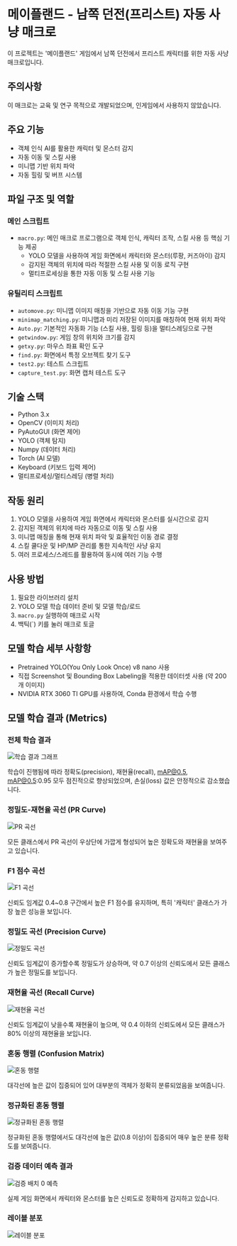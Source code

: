 # 메이플랜드 - 남쪽 던전(프리스트) 자동 사냥 매크로

이 프로젝트는 '메이플랜드' 게임에서 남쪽 던전에서 프리스트 캐릭터를 위한 자동 사냥 매크로입니다.

## 주의사항

이 매크로는 교육 및 연구 목적으로 개발되었으며, 인게임에서 사용하지 않았습니다.

## 주요 기능

- 객체 인식 AI를 활용한 캐릭터 및 몬스터 감지
- 자동 이동 및 스킬 사용
- 미니맵 기반 위치 파악
- 자동 힐링 및 버프 시스템

## 파일 구조 및 역할

### 메인 스크립트
- `macro.py`: 메인 매크로 프로그램으로 객체 인식, 캐릭터 조작, 스킬 사용 등 핵심 기능 제공
  - YOLO 모델을 사용하여 게임 화면에서 캐릭터와 몬스터(루팡, 커즈아이) 감지
  - 감지된 객체의 위치에 따라 적절한 스킬 사용 및 이동 로직 구현
  - 멀티프로세싱을 통한 자동 이동 및 스킬 사용 기능

### 유틸리티 스크립트
- `automove.py`: 미니맵 이미지 매칭을 기반으로 자동 이동 기능 구현
- `minimap_matching.py`: 미니맵과 미리 저장된 이미지를 매칭하여 현재 위치 파악
- `Auto.py`: 기본적인 자동화 기능 (스킬 사용, 힐링 등)을 멀티스레딩으로 구현
- `getwindow.py`: 게임 창의 위치와 크기를 감지
- `getxy.py`: 마우스 좌표 확인 도구
- `find.py`: 화면에서 특정 오브젝트 찾기 도구
- `test2.py`: 테스트 스크립트
- `capture_test.py`: 화면 캡처 테스트 도구

## 기술 스택

- Python 3.x
- OpenCV (이미지 처리)
- PyAutoGUI (화면 제어)
- YOLO (객체 탐지)
- Numpy (데이터 처리)
- Torch (AI 모델)
- Keyboard (키보드 입력 제어)
- 멀티프로세싱/멀티스레딩 (병렬 처리)

## 작동 원리

1. YOLO 모델을 사용하여 게임 화면에서 캐릭터와 몬스터를 실시간으로 감지
2. 감지된 객체의 위치에 따라 자동으로 이동 및 스킬 사용
3. 미니맵 매칭을 통해 현재 위치 파악 및 효율적인 이동 경로 결정
4. 스킬 쿨다운 및 HP/MP 관리를 통한 지속적인 사냥 유지
5. 여러 프로세스/스레드를 활용하여 동시에 여러 기능 수행

## 사용 방법

1. 필요한 라이브러리 설치
2. YOLO 모델 학습 데이터 준비 및 모델 학습/로드
3. `macro.py` 실행하여 매크로 시작
4. 백틱(`) 키를 눌러 매크로 토글

## 모델 학습 세부 사항항

- Pretrained YOLO(You Only Look Once) v8 nano 사용
- 직접 Screenshot 및 Bounding Box Labeling을 적용한 데이터셋 사용 (약 200개 이미지)
- NVIDIA RTX 3060 TI GPU를 사용하여, Conda 환경에서 학습 수행

## 모델 학습 결과 (Metrics)

### 전체 학습 결과
![학습 결과 그래프](runs/detect/train/results.png)

학습이 진행됨에 따라 정확도(precision), 재현율(recall), mAP@0.5, mAP@0.5:0.95 모두 점진적으로 향상되었으며, 손실(loss) 값은 안정적으로 감소했습니다.

### 정밀도-재현율 곡선 (PR Curve)
![PR 곡선](runs/detect/train/PR_curve.png)

모든 클래스에서 PR 곡선이 우상단에 가깝게 형성되어 높은 정확도와 재현율을 보여주고 있습니다.

### F1 점수 곡선
![F1 곡선](runs/detect/train/F1_curve.png)

신뢰도 임계값 0.4~0.8 구간에서 높은 F1 점수를 유지하며, 특히 '캐릭터' 클래스가 가장 높은 성능을 보입니다.

### 정밀도 곡선 (Precision Curve)
![정밀도 곡선](runs/detect/train/P_curve.png)

신뢰도 임계값이 증가할수록 정밀도가 상승하며, 약 0.7 이상의 신뢰도에서 모든 클래스가 높은 정밀도를 보입니다.

### 재현율 곡선 (Recall Curve)
![재현율 곡선](runs/detect/train/R_curve.png)

신뢰도 임계값이 낮을수록 재현율이 높으며, 약 0.4 이하의 신뢰도에서 모든 클래스가 80% 이상의 재현율을 보입니다.

### 혼동 행렬 (Confusion Matrix)
![혼동 행렬](runs/detect/train/confusion_matrix.png)

대각선에 높은 값이 집중되어 있어 대부분의 객체가 정확히 분류되었음을 보여줍니다.

### 정규화된 혼동 행렬
![정규화된 혼동 행렬](runs/detect/train/confusion_matrix_normalized.png)

정규화된 혼동 행렬에서도 대각선에 높은 값(0.8 이상)이 집중되어 매우 높은 분류 정확도를 보여줍니다.

### 검증 데이터 예측 결과
![검증 배치 0 예측](runs/detect/train/val_batch0_pred.jpg)

실제 게임 화면에서 캐릭터와 몬스터를 높은 신뢰도로 정확하게 감지하고 있습니다.

### 레이블 분포
![레이블 분포](runs/detect/train/labels.jpg)